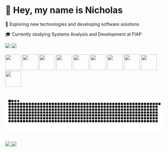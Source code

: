 # 👋 Hey, my name is Nicholas

💜 Exploring new technologies and developing software solutions

🎓 Currently studying Systems Analysis and Development at FIAP

<div>
  <img height="180em" src="https://github-readme-stats.vercel.app/api?username=nichol6s&theme=tokyonight&show_icons=true" />
  <img height="180em" src="https://github-readme-stats.vercel.app/api/top-langs/?username=nichol6s&hide=html&layout=compact&theme=tokyonight" />
</div>

<br>

<div>
  <img height="50" width="50" src="https://cdn.jsdelivr.net/gh/devicons/devicon/icons/react/react-original.svg" />
  <img height="50" width="50" src="https://cdn.jsdelivr.net/gh/devicons/devicon/icons/nodejs/nodejs-original.svg" />
  <img height="50" width="50" src="https://cdn.jsdelivr.net/gh/devicons/devicon/icons/tailwindcss/tailwindcss-plain.svg" />
  <img height="50" width="50" src="https://cdn.jsdelivr.net/gh/devicons/devicon/icons/javascript/javascript-original.svg" />
  <img height="50" width="50" src="https://cdn.jsdelivr.net/gh/devicons/devicon/icons/html5/html5-original.svg" />
  <img height="50" width="50" src="https://cdn.jsdelivr.net/gh/devicons/devicon/icons/css3/css3-original.svg" />
  <img height="50" width="50" src="https://cdn.jsdelivr.net/gh/devicons/devicon/icons/python/python-original.svg" />
  <img height="50" width="50" src="https://cdn.jsdelivr.net/gh/devicons/devicon/icons/java/java-original.svg" />
  <img height="50" width="50" src="https://cdn.jsdelivr.net/gh/devicons/devicon/icons/mysql/mysql-original.svg" />
  <img height="50" width="50" src="https://cdn.jsdelivr.net/gh/devicons/devicon/icons/jupyter/jupyter-original.svg" />        
</div>

##

<picture>
  <source media="(prefers-color-scheme: dark)" srcset="https://raw.githubusercontent.com/nichol6s/nichol6s/output/github-contribution-grid-snake-dark.svg">
  <source media="(prefers-color-scheme: light)" srcset="https://raw.githubusercontent.com/nichol6s/nichol6s/output/github-contribution-grid-snake.svg">
  <img alt="github contribution grid snake animation" src="https://raw.githubusercontent.com/nichol6s/nichol6s/output/github-contribution-grid-snake.svg">
</picture>

##

<div>
  <a href="https://www.linkedin.com/in/nichol6s/" target="_blank">
    <img src="https://img.shields.io/badge/LinkedIn-0077B5?style=for-the-badge&logo=linkedin&logoColor=white&link=linkedin.com/in/nichol6s"/>
  </a>
  
  <a href="mailto:nicholas.santosp@gmail.com">
  <img src="https://img.shields.io/badge/Gmail-D14836?style=for-the-badge&logo=gmail&logoColor=white&link=mailto:nicholas.santosp@gmail.com"/>
  </a>
</div>
